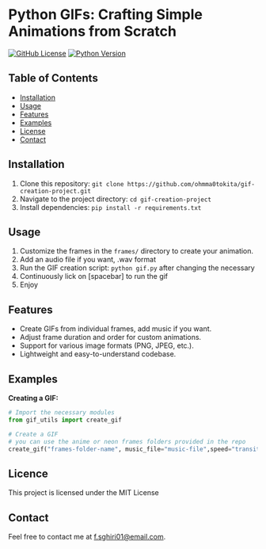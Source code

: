 # Python GIFs: Crafting Simple Animations from Scratch

[![GitHub License](https://img.shields.io/badge/license-MIT-blue.svg)](LICENSE)
[![Python Version](https://img.shields.io/badge/python-3.7%2B-blue.svg)](https://www.python.org/downloads/)

## Table of Contents
- [Installation](#installation)
- [Usage](#usage)
- [Features](#features)
- [Examples](#examples)
- [License](#license)
- [Contact](#contact)

## Installation
1. Clone this repository: `git clone https://github.com/ohmma0tokita/gif-creation-project.git`
2. Navigate to the project directory: `cd gif-creation-project`
3. Install dependencies: `pip install -r requirements.txt`

## Usage
1. Customize the frames in the `frames/` directory to create your animation.
2. Add an audio file if you want, .wav format
3. Run the GIF creation script: `python gif.py` after changing the necessary
4. Continuously lick on [spacebar] to run the gif
5. Enjoy

## Features
- Create GIFs from individual frames, add music if you want.
- Adjust frame duration and order for custom animations.
- Support for various image formats (PNG, JPEG, etc.).
- Lightweight and easy-to-understand codebase.

## Examples
**Creating a GIF:**
```python
# Import the necessary modules
from gif_utils import create_gif

# Create a GIF
# you can use the anime or neon frames folders provided in the repo
create_gif("frames-folder-name", music_file="music-file",speed="transition-speed")
```

## Licence
This project is licensed under the MIT License

## Contact
Feel free to contact me at f.sghiri01@email.com.
